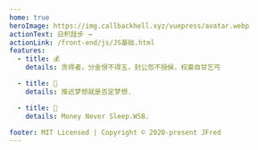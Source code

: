 ```yaml
---
home: true
heroImage: https://img.callbackhell.xyz/vuepress/avatar.webp
actionText: 日积跬步 →
actionLink: /front-end/js/JS基础.html
features:
  - title: 💰
    details: 贪得者，分金恨不得玉，封公怨不授侯，权豪自甘乞丐

  - title: 🙊
    details: 推迟梦想就是否定梦想. 

  - title: 💎
    details: Money Never Sleep.WSB.

footer: MIT Licensed | Copyright © 2020-present JFred
---
```

